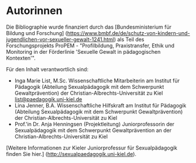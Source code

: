 # Autorinnen

Die Bibliographie wurde finanziert durch das [Bundesministerium für Bildung und Forschung] (https://www.bmbf.de/de/schutz-von-kindern-und-jugendlichen-vor-sexueller-gewalt-1241.html) als Teil des Forschungsprojekts ProPEM - "Profilbildung, Praxistransfer, Ethik und Monitoring in der Förderlinie 'Sexuelle Gewalt in pädagogischen Kontexten'".

Für den Inhalt verantwortlich sind:

* Inga Marie List, M.Sc.
Wissenschaftliche Mitarbeiterin am Institut für Pädagogik (Abteilung Sexualpädagogik mit dem Schwerpunkt Gewaltprävention) der Christian-Albrechts-Universität zu Kiel
list@paedagogik.uni-kiel.de
* Lina Jenner, B.A.
Wissenschaftliche Hilfskraft am Institut für Pädagogik (Abteilung Sexualpädagogik mit dem Schwerpunkt Gewaltprävention) der Christian-Albrechts-Universität zu Kiel
* Prof.'in Dr. Anja Henningsen (Projektleitung)
Juniorprofessorin der Sexualpädagogik mit dem Schwerpunkt Gewaltprävention an der Christian-Albrechts-Universität zu Kiel

[Weitere Informationen zur Kieler Juniorprofessur für Sexualpädagogik finden Sie hier.] (http://sexualpaedagogik.uni-kiel.de).

